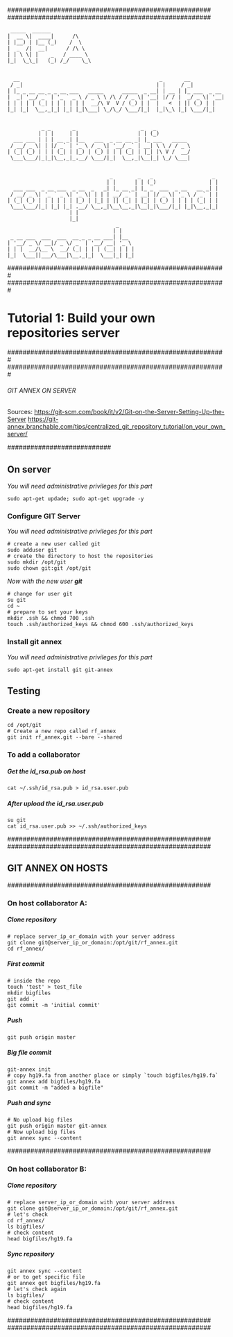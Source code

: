 #####################################################
#####################################################
```
 _____  ______             
|  __ \|  ____|      /\    
| |__) | |__ (_)    /  \   
|  _  /|  __|      / /\ \  
| | \ \| |    _   / ____ \ 
|_|  \_\_|   (_) /_/    \_\
                           
                           
  __                                             _       __           
 / _|                                           | |     / _|          
| |_ _ __ __ _ _ __ ___   _____      _____  _ __| | __ | |_ ___  _ __ 
|  _| '__/ _` | '_ ` _ \ / _ \ \ /\ / / _ \| '__| |/ / |  _/ _ \| '__|
| | | | | (_| | | | | | |  __/\ V  V / (_) | |  |   <  | || (_) | |   
|_| |_|  \__,_|_| |_| |_|\___| \_/\_/ \___/|_|  |_|\_\ |_| \___/|_|   
                                                                      
                                                                      
           _ _       _                     _   _           
          | | |     | |                   | | (_)          
  ___ ___ | | | __ _| |__   ___  _ __ __ _| |_ ___   _____ 
 / __/ _ \| | |/ _` | '_ \ / _ \| '__/ _` | __| \ \ / / _ \
| (_| (_) | | | (_| | |_) | (_) | | | (_| | |_| |\ V /  __/
 \___\___/|_|_|\__,_|_.__/ \___/|_|  \__,_|\__|_| \_/ \___|
                                                           
                                                           
                                 _        _   _                   _ 
                                | |      | | (_)                 | |
  ___ ___  _ __ ___  _ __  _   _| |_ __ _| |_ _  ___  _ __   __ _| |
 / __/ _ \| '_ ` _ \| '_ \| | | | __/ _` | __| |/ _ \| '_ \ / _` | |
| (_| (_) | | | | | | |_) | |_| | || (_| | |_| | (_) | | | | (_| | |
 \___\___/|_| |_| |_| .__/ \__,_|\__\__,_|\__|_|\___/|_| |_|\__,_|_|
                    | |                                             
                    |_|                                             
                                   _     
                                  | |    
 _ __ ___  ___  ___  __ _ _ __ ___| |__  
| '__/ _ \/ __|/ _ \/ _` | '__/ __| '_ \ 
| | |  __/\__ \  __/ (_| | | | (__| | | |
|_|  \___||___/\___|\__,_|_|  \___|_| |_|

```
#########################################################
#########################################################

# Tutorial 1: Build your own repositories server

#########################################################
#########################################################
###### GIT ANNEX ON SERVER

Sources:
https://git-scm.com/book/it/v2/Git-on-the-Server-Setting-Up-the-Server
https://git-annex.branchable.com/tips/centralized_git_repository_tutorial/on_your_own_server/

###########################
## On server

*You will need administrative privileges for this part*
```
sudo apt-get updade; sudo apt-get upgrade -y
```

### Configure GIT Server
*You will need administrative privileges for this part*

```
# create a new user called git
sudo adduser git
# create the directory to host the repositories
sudo mkdir /opt/git
sudo chown git:git /opt/git
```

_Now with the new user **git**_
```
# change for user git
su git
cd ~
# prepare to set your keys
mkdir .ssh && chmod 700 .ssh
touch .ssh/authorized_keys && chmod 600 .ssh/authorized_keys
```

### Install git annex
*You will need administrative privileges for this part*
```
sudo apt-get install git git-annex
```

## Testing
### Create a new repository
```
cd /opt/git
# Create a new repo called rf_annex
git init rf_annex.git --bare --shared
```

### To add a collaborator

##### Get the id_rsa.pub on host

```
cat ~/.ssh/id_rsa.pub > id_rsa.user.pub
```

##### After upload the id_rsa.user.pub
```
su git
cat id_rsa.user.pub >> ~/.ssh/authorized_keys
```
#####################################################
#####################################################
## GIT ANNEX ON HOSTS

#####################################################
### On host collaborator A:

##### Clone repository
```
# replace server_ip_or_domain with your server address
git clone git@server_ip_or_domain:/opt/git/rf_annex.git
cd rf_annex/
```

##### First commit
```
# inside the repo
touch 'test' > test_file
mkdir bigfiles
git add .
git commit -m 'initial commit'
```

##### Push
```
git push origin master
```

##### Big file commit
```
git-annex init
# copy hg19.fa from another place or simply `touch bigfiles/hg19.fa`
git annex add bigfiles/hg19.fa
git commit -m "added a bigfile"
```

##### Push and sync
```
# No upload big files
git push origin master git-annex
# Now upload big files 
git annex sync --content
```

#####################################################
### On host collaborator B:


##### Clone repository
```
# replace server_ip_or_domain with your server address
git clone git@server_ip_or_domain:/opt/git/rf_annex.git
# let's check
cd rf_annex/
ls bigfiles/
# check content
head bigfiles/hg19.fa 
```

##### Sync repository
```
git annex sync --content
# or to get specific file
git annex get bigfiles/hg19.fa
# let's check again
ls bigfiles/
# check content
head bigfiles/hg19.fa
```
#####################################################
#####################################################
